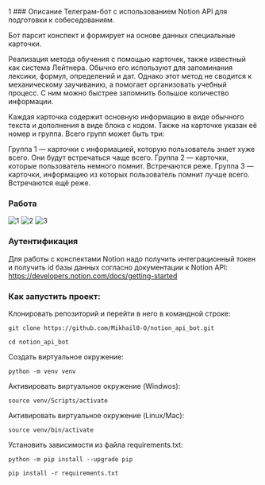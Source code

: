 1 ### Описание
Телеграм-бот с использованием Notion API для подготовки к собеседованиям.

Бот парсит конспект и формирует на основе данных специальные карточки.

Реализация метода обучения с помощью карточек, также известный как система Лейтнера. Обычно его используют для запоминания лексики, формул, определений и дат. Однако этот метод не сводится к механическому заучиванию, а помогает организовать учебный процесс. С ним можно быстрее запомнить большое количество информации.

Каждая карточка содержит основную информацию в виде обычного текста и дополнения в виде блока с кодом. Также на карточке указан её номер и группа. Всего групп может быть три:

Группа 1 — карточки с информацией, которую пользователь знает хуже всего. Они будут встречаться чаще всего.
Группа 2 — карточки, которые пользователь немного помнит. Встречаются реже.
Группа 3 — карточки, информацию из которых пользователь помнит лучше всего. Встречаются ещё реже.

### Работа
![1](https://github.com/Mikhail0-O/notion_api_bot/assets/156952363/3e5e6b01-a9f3-4b7c-acde-46e456883324)
![2](https://github.com/Mikhail0-O/notion_api_bot/assets/156952363/f0347fc2-40d6-4c79-9d98-ad790961a696)
![3](https://github.com/Mikhail0-O/notion_api_bot/assets/156952363/721e81e7-7282-44a9-a784-72ac4d38329a)

### Аутентификация
Для работы с конспектами Notion надо получить интеграционный токен и получить id базы данных согласно документации к Notion API: https://developers.notion.com/docs/getting-started

### Как запустить проект:
Клонировать репозиторий и перейти в него в командной строке:
```
git clone https://github.com/Mikhail0-O/notion_api_bot.git

cd notion_api_bot
```
Cоздать виртуальное окружение:
```
python -m venv venv
```
Активировать виртуальное окружение (Windwos):
```
source venv/Scripts/activate
```
Активировать виртуальное окружение (Linux/Mac):
```
source venv/bin/activate
```
Установить зависимости из файла requirements.txt:
```
python -m pip install --upgrade pip

pip install -r requirements.txt
```
